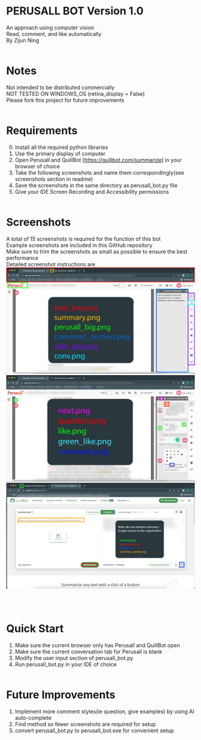 PERUSALL BOT Version 1.0
========================
An approach using computer vision<br />
Read, comment, and like automatically<br />
By Zijun Ning<br /><br />

# Notes
Not intended to be distributed commercially<br />
NOT TESTED ON WINDOWS_OS (retina_display = False)<br />
Please fork this project for future improvements
<br /><br />

# Requirements
  0. Install all the required python libraries
  1. Use the primary display of computer
  2. Open Perusall and QuillBot [<https://quillbot.com/summarize>] in your browser of choice
  3. Take the following screenshots and name them correspondingly(see screenshots section in readme)
  4. Save the screenshots in the same directory as perusall_bot.py file
  5. Give your IDE Screen Recording and Accessibility permissions 
  <br /><br />

# Screenshots
  A total of 15 screenshots is required for the function of this bot<br />
  Example screenshots are included in this GitHub repository<br />
  Make sure to trim the screenshots as small as possible to ensure the best performance<br />
  Detailed screenshot instructions are<br />
  ![](SCREENSHOT_INSTRUCTION_1.png)<br />
  ![](SCREENSHOT_INSTRUCTION_2.png)<br />
  ![](SCREENSHOT_INSTRUCTION_3.png)<br />

<br /><br />

# Quick Start
  1. Make sure the current browser only has Perusall and QuillBot open
  2. Make sure the current conversation tab for Perusall is blank
  3. Modify the user input section of perusall_bot.py
  4. Run perusall_bot.py in your IDE of choice
<br /><br />

# Future Improvements
  1. Implement more comment styles(ie question, give examples) by using AI auto-complete
  2. Find method so fewer screenshots are required for setup
  3. convert perusall_bot.py to perusall_bot.exe for convenient setup
<br /><br />




